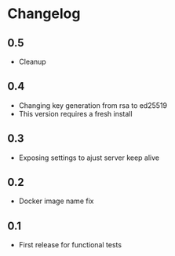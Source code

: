 # Changelog


## 0.5

- Cleanup

## 0.4

- Changing key generation from rsa to ed25519
- This version requires a fresh install

## 0.3

- Exposing settings to ajust server keep alive

## 0.2

- Docker image name fix

## 0.1

- First release for functional tests
